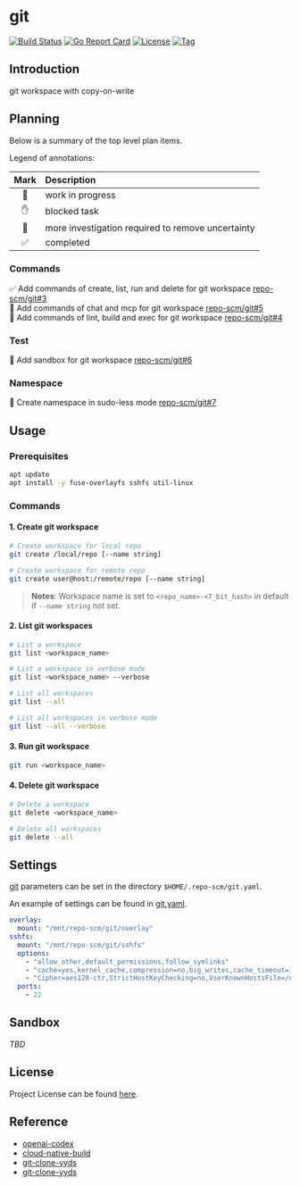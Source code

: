 # git

[![Build Status](https://github.com/repo-scm/git/workflows/ci/badge.svg?branch=main&event=push)](https://github.com/repo-scm/git/actions?query=workflow%3Aci)
[![Go Report Card](https://goreportcard.com/badge/github.com/repo-scm/git)](https://goreportcard.com/report/github.com/repo-scm/git)
[![License](https://img.shields.io/github/license/repo-scm/git.svg)](https://github.com/repo-scm/git/blob/main/LICENSE)
[![Tag](https://img.shields.io/github/tag/repo-scm/git.svg)](https://github.com/repo-scm/git/tags)



## Introduction

git workspace with copy-on-write



## Planning

Below is a summary of the top level plan items.

Legend of annotations:

| Mark | Description                                       |
|:----:|:--------------------------------------------------|
|  🏃  | work in progress                                  |
|  ✋  | blocked task                                      |
|  🔵  | more investigation required to remove uncertainty |
|  ✅  | completed                                         |

### Commands

✅ Add commands of create, list, run and delete for git workspace [repo-scm/git#3](https://github.com/repo-scm/git/issues/3)  
🏃 Add commands of chat and mcp for git workspace [repo-scm/git#5](https://github.com/repo-scm/git/issues/5)  
🏃 Add commands of lint, build and exec for git workspace [repo-scm/git#4](https://github.com/repo-scm/git/issues/4)

### Test

🏃 Add sandbox for git workspace [repo-scm/git#6](https://github.com/repo-scm/git/issues/6)

### Namespace

🔵 Create namespace in sudo-less mode [repo-scm/git#7](https://github.com/repo-scm/git/issues/7)



## Usage

### Prerequisites

```bash
apt update
apt install -y fuse-overlayfs sshfs util-linux
```

### Commands

#### 1. Create git workspace

```bash
# Create workspace for local repo
git create /local/repo [--name string]

# Create workspace for remote repo
git create user@host:/remote/repo [--name string]
```

> **Notes**: Workspace name is set to `<repo_name>-<7_bit_hash>` in default if `--name string` not set.

#### 2. List git workspaces

```bash
# List a workspace
git list <workspace_name>

# List a workspace in verbose mode
git list <workspace_name> --verbose

# List all workspaces
git list --all

# List all workspaces in verbose mode
git list --all --verbose
```

#### 3. Run git workspace

```bash
git run <workspace_name>
```

#### 4. Delete git workspace

```bash
# Delete a workspace
git delete <workspace_name>

# Delete all workspaces
git delete --all
```



## Settings

[git](https://github.com/repo-scm/git) parameters can be set in the directory `$HOME/.repo-scm/git.yaml`.

An example of settings can be found in [git.yaml](https://github.com/repo-scm/git/blob/main/config/git.yaml).

```yaml
overlay:
  mount: "/mnt/repo-scm/git/overlay"
sshfs:
  mount: "/mnt/repo-scm/git/sshfs"
  options:
    - "allow_other,default_permissions,follow_symlinks"
    - "cache=yes,kernel_cache,compression=no,big_writes,cache_timeout=115200"
    - "Cipher=aes128-ctr,StrictHostKeyChecking=no,UserKnownHostsFile=/dev/null"
  ports:
    - 22
```



## Sandbox

*TBD*



## License

Project License can be found [here](LICENSE).



## Reference

- [openai-codex](https://github.com/openai/codex)
- [cloud-native-build](https://docs.cnb.cool/zh/)
- [git-clone-yyds](https://cloud.tencent.com/developer/article/2456809)
- [git-clone-yyds](https://cnb.cool/cnb/cool/git-clone-yyds)
